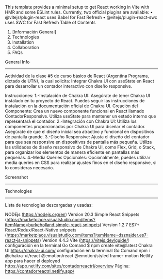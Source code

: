 This template provides a minimal setup to get React working in Vite with HMR and some ESLint rules.
Currently, two official plugins are available:
•	@vitejs/plugin-react uses Babel for Fast Refresh
•	@vitejs/plugin-react-swc uses SWC for Fast Refresh
Table of Contents
1.	[Información General]
2.	Technologies
3.	Installation
4.	Collaboration
5.	FAQs
   
General Info
________________________________________
Actividad de la clase #5 de curso básico de React (Argentina Programa, dictado de UTN), la cual solicita: Integrar Chakra UI con useState en React para desarrollar un contador interactivo con diseño responsive.

Instrucciones:
1.-Instalación de Chakra UI:
Asegúrate de tener Chakra UI instalado en tu proyecto de React. Puedes seguir las instrucciones de instalación en la documentación oficial de Chakra UI. Creación del Componente:
Crea un nuevo componente funcional en React llamado ContadorResponsive. Utiliza useState para mantener un estado interno que representará el contador. 2.-Integración con Chakra UI:
Utiliza los componentes proporcionados por Chakra UI para diseñar el contador. Asegúrate de que el diseño inicial sea atractivo y funcional en dispositivos de pantalla grande. 3.-Diseño Responsive:
Ajusta el diseño del contador para que sea responsive en dispositivos de pantalla más pequeña. Utiliza las utilidades de diseño responsivo de Chakra UI, como Flex, Grid, o Stack, para organizar los elementos de manera eficiente en pantallas más pequeñas. 4.-Media Queries Opcionales:
Opcionalmente, puedes utilizar media queries en CSS para realizar ajustes finos en el diseño responsive, si lo consideras necesario.

Screenshot
________________________________________

Technologies
________________________________________

Lista de tecnologías descargadas y usadas:

NODEjs (https://nodejs.org/en) Version 20.3 
Simple React Snippets (https://marketplace.visualstudio.com/items?itemName=burkeholland.simple-react-snippets) Version 1.2.7 
ES7+ React/Redux/React-Native snippets (https://marketplace.visualstudio.com/items?itemName=dsznajder.es7-react-js-snippets) Version 4.4.3
Vite (https://vitejs.dev/guide/) configuración en la terminal Go Comand $ npm create vite@latest 
Chakra UI https://chakra-ui.com/ configuración en la terminal Go Comand npm i @chakra-ui/react @emotion/react @emotion/styled framer-motion 
Netlify app para hacer el deployed https://app.netlify.com/sites/contadorreactrl/overview
Página: https://contadorreactrl.netlify.app/





